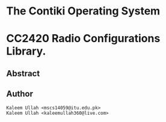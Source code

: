 The Contiki Operating System
============================

# CC2420 Radio Configurations Library.

## Abstract

## Author

	Kaleem Ullah <mscs14059@itu.edu.pk>
	Kaleem Ullah <kaleemullah360@live.com>


